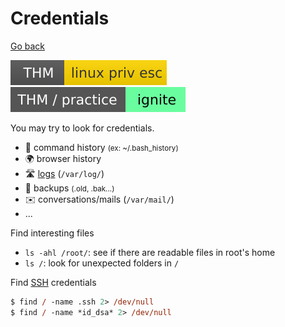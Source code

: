 # Credentials

[Go back](../index.md#linux-privilege-escalation-)

[![linuxprivesc](../../../_badges/thm/linuxprivesc.svg)](https://tryhackme.com/room/linuxprivesc)
[![ignite](../../../_badges/thm-p/ignite.svg)](https://tryhackme.com/room/ignite)

<div class="row row-cols-md-2"><div>

You may try to look for credentials.

* 🔐 command history <small>(ex: ~/.bash_history)</small>
* 🌍 browser history
* 🛣️ [logs](/cybersecurity/blue-team/logs.md) (`/var/log/`)
* 🐚 backups <small>(.old, .bak...)</small>
* ✉️ conversations/mails (`/var/mail/`)
* ...
</div><div>

Find interesting files

* `ls -ahl /root/`: see if there are readable files in root's home
* `ls /`: look for unexpected folders in `/`

Find [SSH](/operating-systems/networking/protocols/ssh.md) credentials

```ps
$ find / -name .ssh 2> /dev/null
$ find / -name *id_dsa* 2> /dev/null
```
</div></div>